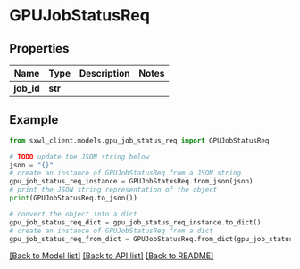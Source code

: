# GPUJobStatusReq


## Properties

Name | Type | Description | Notes
------------ | ------------- | ------------- | -------------
**job_id** | **str** |  | 

## Example

```python
from sxwl_client.models.gpu_job_status_req import GPUJobStatusReq

# TODO update the JSON string below
json = "{}"
# create an instance of GPUJobStatusReq from a JSON string
gpu_job_status_req_instance = GPUJobStatusReq.from_json(json)
# print the JSON string representation of the object
print(GPUJobStatusReq.to_json())

# convert the object into a dict
gpu_job_status_req_dict = gpu_job_status_req_instance.to_dict()
# create an instance of GPUJobStatusReq from a dict
gpu_job_status_req_from_dict = GPUJobStatusReq.from_dict(gpu_job_status_req_dict)
```
[[Back to Model list]](../README.md#documentation-for-models) [[Back to API list]](../README.md#documentation-for-api-endpoints) [[Back to README]](../README.md)


